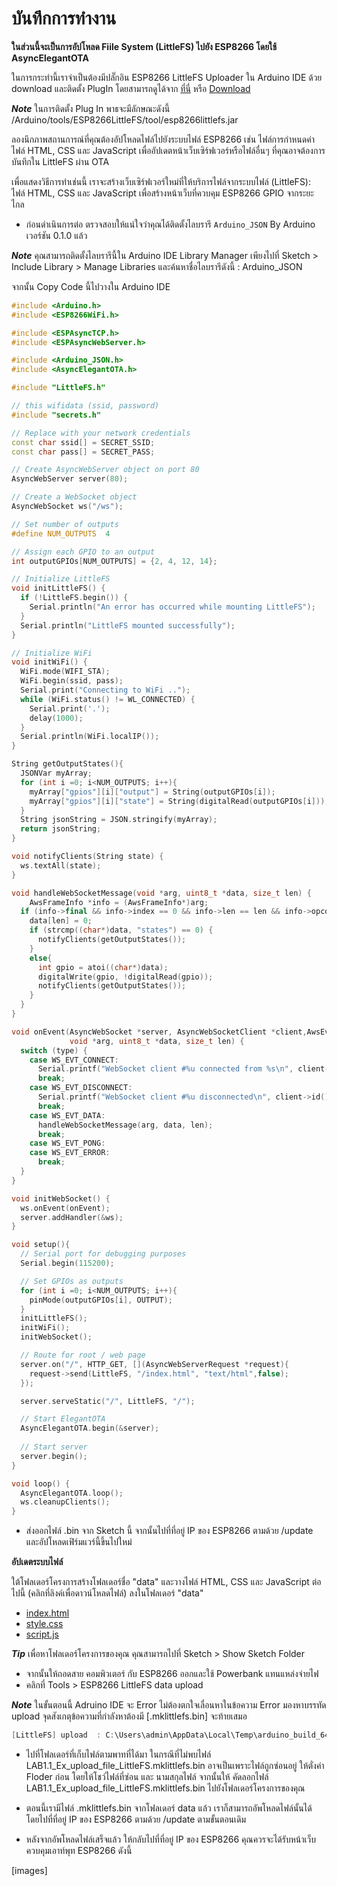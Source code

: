 # บันทึกการทำงาน

**ในส่วนนี้จะเป็นการอัปโหลด Fiile System (LittleFS) ไปยัง ESP8266 โดยใช้ AsyncElegantOTA**

ในการกระทำนี้เราจำเป็นต้องมีปลั๊กอิน ESP8266 LittleFS Uploader ใน Arduino IDE ด้วย download และติดตั้ง PlugIn โดยสามารถดูได้จาก [ที่นี่](https://github.com/GridsNodeMCU/nodemcu-LittleFS) หรือ [Download](https://github.com/earlephilhower/arduino-esp8266littlefs-plugin/releases)

**_Note_** ในการติดตั้ง Plug In พาธจะมีลักษณะดังนี้ /Arduino/tools/ESP8266LittleFS/tool/esp8266littlefs.jar

ลองนึกภาพสถานการณ์ที่คุณต้องอัปโหลดไฟล์ไปยังระบบไฟล์ ESP8266 เช่น ไฟล์การกำหนดค่า ไฟล์ HTML, CSS และ JavaScript เพื่ออัปเดตหน้าเว็บเซิร์ฟเวอร์หรือไฟล์อื่นๆ ที่คุณอาจต้องการบันทึกใน LittleFS ผ่าน OTA

เพื่อแสดงวิธีการทำเช่นนี้ เราจะสร้างเว็บเซิร์ฟเวอร์ใหม่ที่ให้บริการไฟล์จากระบบไฟล์ (LittleFS): ไฟล์ HTML, CSS และ JavaScript เพื่อสร้างหน้าเว็บที่ควบคุม ESP8266 GPIO จากระยะไกล

- ก่อนดำเนินการต่อ ตรวจสอบให้แน่ใจว่าคุณได้ติดตั้งไลบรารี `Arduino_JSON` By Arduino เวอร์ชัน 0.1.0 แล้ว 

**_Note_** คุณสามารถติดตั้งไลบรารีนี้ใน Arduino IDE Library Manager เพียงไปที่  Sketch > Include Library > Manage Libraries  และค้นหาชื่อไลบรารีดังนี้ : Arduino_JSON

จากนั้น Copy Code นี้ไปวางใน Arduino IDE

~~~C++
#include <Arduino.h>
#include <ESP8266WiFi.h>

#include <ESPAsyncTCP.h>
#include <ESPAsyncWebServer.h>

#include <Arduino_JSON.h>
#include <AsyncElegantOTA.h>

#include "LittleFS.h"

// this wifidata (ssid, password)
#include "secrets.h"

// Replace with your network credentials
const char ssid[] = SECRET_SSID;
const char pass[] = SECRET_PASS;

// Create AsyncWebServer object on port 80
AsyncWebServer server(80);

// Create a WebSocket object
AsyncWebSocket ws("/ws");

// Set number of outputs
#define NUM_OUTPUTS  4

// Assign each GPIO to an output
int outputGPIOs[NUM_OUTPUTS] = {2, 4, 12, 14};

// Initialize LittleFS
void initLittleFS() {
  if (!LittleFS.begin()) {
    Serial.println("An error has occurred while mounting LittleFS");
  }
  Serial.println("LittleFS mounted successfully");
}

// Initialize WiFi
void initWiFi() {
  WiFi.mode(WIFI_STA);
  WiFi.begin(ssid, pass);
  Serial.print("Connecting to WiFi ..");
  while (WiFi.status() != WL_CONNECTED) {
    Serial.print('.');
    delay(1000);
  }
  Serial.println(WiFi.localIP());
}

String getOutputStates(){
  JSONVar myArray;
  for (int i =0; i<NUM_OUTPUTS; i++){
    myArray["gpios"][i]["output"] = String(outputGPIOs[i]);
    myArray["gpios"][i]["state"] = String(digitalRead(outputGPIOs[i]));
  }
  String jsonString = JSON.stringify(myArray);
  return jsonString;
}

void notifyClients(String state) {
  ws.textAll(state);
}

void handleWebSocketMessage(void *arg, uint8_t *data, size_t len) {
    AwsFrameInfo *info = (AwsFrameInfo*)arg;
  if (info->final && info->index == 0 && info->len == len && info->opcode == WS_TEXT) {
    data[len] = 0;
    if (strcmp((char*)data, "states") == 0) {
      notifyClients(getOutputStates());
    }
    else{
      int gpio = atoi((char*)data);
      digitalWrite(gpio, !digitalRead(gpio));
      notifyClients(getOutputStates());
    }
  }
}

void onEvent(AsyncWebSocket *server, AsyncWebSocketClient *client,AwsEventType type,
             void *arg, uint8_t *data, size_t len) {
  switch (type) {
    case WS_EVT_CONNECT:
      Serial.printf("WebSocket client #%u connected from %s\n", client->id(), client->remoteIP().toString().c_str());
      break;
    case WS_EVT_DISCONNECT:
      Serial.printf("WebSocket client #%u disconnected\n", client->id());
      break;
    case WS_EVT_DATA:
      handleWebSocketMessage(arg, data, len);
      break;
    case WS_EVT_PONG:
    case WS_EVT_ERROR:
      break;
  }
}

void initWebSocket() {
  ws.onEvent(onEvent);
  server.addHandler(&ws);
}

void setup(){
  // Serial port for debugging purposes
  Serial.begin(115200);

  // Set GPIOs as outputs
  for (int i =0; i<NUM_OUTPUTS; i++){
    pinMode(outputGPIOs[i], OUTPUT);
  }
  initLittleFS();
  initWiFi();
  initWebSocket();

  // Route for root / web page
  server.on("/", HTTP_GET, [](AsyncWebServerRequest *request){
    request->send(LittleFS, "/index.html", "text/html",false);
  });

  server.serveStatic("/", LittleFS, "/");

  // Start ElegantOTA
  AsyncElegantOTA.begin(&server);
  
  // Start server
  server.begin();
}

void loop() {
  AsyncElegantOTA.loop();
  ws.cleanupClients();
}
~~~

- ส่งออกไฟล์ .bin จาก Sketch นี้ จากนั้นไปที่ที่อยู่ IP ของ ESP8266 ตามด้วย /update และอัปโหลดเฟิร์มแวร์นี้ขึ้นไปใหม่

**อัปเดตระบบไฟล์**

ใต้โฟลเดอร์โครงการสร้างโฟลเดอร์ชื่อ "data" และวางไฟล์ HTML, CSS และ JavaScript ต่อไปนี้ (คลิกที่ลิงค์เพื่อดาวน์โหลดไฟล์) ลงในโฟลเดอร์ "data"

- [index.html](https://github.com/GridsNodeMCU/LAB1.github.io/blob/main/LAB1.1_File_Ex/data/index.html)
- [style.css](https://github.com/GridsNodeMCU/LAB1.github.io/blob/main/LAB1.1_File_Ex/data/style.css)
- [script.js](https://github.com/GridsNodeMCU/LAB1.github.io/blob/main/LAB1.1_File_Ex/data/script.js)

**_Tip_** เพื่อหาโฟลเดอร์โครงการของคุณ คุณสามารถไปที่ Sketch > Show Sketch Folder

- จากนั้นให้ถอดสาย คอมพิวเตอร์ กับ ESP8266 ออกและใช้ Powerbank แทนแหล่งจ่ายไฟ 
- คลิกที่ Tools > ESP8266 LittleFS data upload

**_Note_** ในขั้นตอนนี้ Adruino IDE จะ Error ไม่ต้องตกใจเลื่อนหาในข้อความ Error มองหาบรรทัด upload จุดสังเกตุข้อความที่กำลังหาต้องมี [.mklittlefs.bin] จะท้ายเสมอ

~~~C++
[LittleFS] upload  : C:\Users\admin\AppData\Local\Temp\arduino_build_644050/LAB1.1_Ex_upload_file_LittleFS.mklittlefs.bin
~~~

- ไปที่โฟลเดอร์ที่เก็บไฟล์ตามพาทที่ได้มา ในกรณีที่ไม่พบไฟล์ LAB1.1_Ex_upload_file_LittleFS.mklittlefs.bin อาจเป็นเพราะไฟล์ถูกซ่อนอยู่ ให้ตั่งค่า Floder ก่อน โดยให้โชว์ไฟล์ที่ซ่อน และ นามสกุลไฟล์ จากนั้นให้ คัดลอกไฟล์ LAB1.1_Ex_upload_file_LittleFS.mklittlefs.bin ไปยังโฟลเดอร์โครงการของคุณ

- ตอนนี้เรามีไฟล์ .mklittlefs.bin จากโฟลเดอร์ data แล้ว เราก็สามารถอัพโหลดไฟล์นั้นได้ โดยไปที่ที่อยู่ IP ของ ESP8266 ตามด้วย /update ตามขั้นตอนเดิม

- หลังจากอัพโหลดไฟล์เสร็จแล้ว ให้กลับไปที่ที่อยู่ IP ของ ESP8266 คุณควรจะได้รับหน้าเว็บควบคุมเอาท์พุท ESP8266 ดังนี้

[images]

